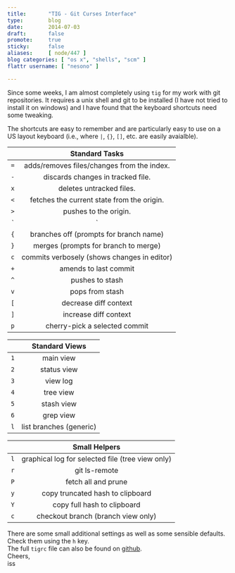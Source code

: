 ```yaml
---
title:       "TIG - Git Curses Interface"
type:        blog
date:        2014-07-03
draft:       false
promote:     true
sticky:      false
aliases:     [ node/447 ]
blog categories: [ "os x", "shells", "scm" ]
flattr username: [ "nesono" ]

---
```


<!--more-->
Since some weeks, I am almost completely using `tig` for my work with git repositories.
It requires a unix shell and git to be installed (I have not tried to install it on windows) and I have found that the keyboard shortcuts need some tweaking.

The shortcuts are easy to remember and are particularly easy to use on a US layout keyboard (i.e., where `|`, `{}`, `[]`, etc. are easily avaialble).

 |     | **Standard Tasks**                               |
 | :-: | :----------------------------------------------: |
 | `=` | adds/removes files/changes from the index.       | 
 | `-` | discards changes in tracked file.                | 
 | `x` | deletes untracked files.                         | 
 | `<` | fetches the current state from the origin.       | 
 | `>` | pushes to the origin.                            | 
 | `|` | rebases the current branch                       | 
 | `{` | branches off (prompts for branch name)           | 
 | `}` | merges (prompts for branch to merge)             | 
 | `c` | commits verbosely (shows changes in editor)      | 
 | `+` | amends to last commit                            | 
 | `^` | pushes to stash                                  | 
 | `v` | pops from stash                                  | 
 | `[` | decrease diff context                            | 
 | `]` | increase diff context                            | 
 | `p` | cherry-pick a selected commit                    |
 
 |     | **Standard Views**                               |
 | :-: | :----------------------------------------------: |
 | `1` | main view                                        | 
 | `2` | status view                                      | 
 | `3` | view log                                         | 
 | `4` | tree view                                        | 
 | `5` | stash view                                       | 
 | `6` | grep view                                        | 
 | `l` | list branches (generic)                          |
 
 |     | **Small Helpers**                                |
 | :-: | :----------------------------------------------: |
 | `l` | graphical log for selected file (tree view only) | 
 | `r` | git ls-remote                                    | 
 | `P` | fetch all and prune                              | 
 | `y` | copy truncated hash to clipboard                 | 
 | `Y` | copy full hash to clipboard                      | 
 | `c` | checkout branch (branch view only)               | 

There are some small additional settings as well as some sensible defaults.
Check them using the `h` key.  
The full `tigrc` file can also be found on [github][1].  
Cheers,  
iss

[1]: https://github.com/nesono/nesono-bin/blob/master/tigrc
